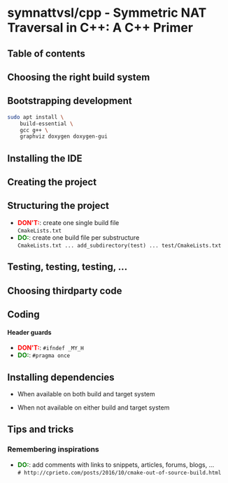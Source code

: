 <style>
.dont {
  visibility: hidden;
}
.dont:after {
  visibility: visible;
  content: 'DON\'T:';
  color: red;
  font-weight: bold;
}
.do {
  visibility: hidden;
}
.do:after {
  visibility: visible;
  content: 'DO:';
  color: green;
  font-weight: bold;
}
</style>

# symnattvsl/cpp - Symmetric NAT Traversal in C++: A C++ Primer

## Table of contents

## Choosing the right build system

## Bootstrapping development

```bash
sudo apt install \
    build-essential \
    gcc g++ \
    graphviz doxygen doxygen-gui
```

## Installing the IDE

## Creating the project

## Structuring the project

- <span class="dont"></span>: create one single build file</br>
  `CmakeLists.txt`
- <span class="do"></span>: create one build file per substructure</br>
  `CmakeLists.txt ... add_subdirectory(test) ... test/CmakeLists.txt`

## Testing, testing, testing, ...

## Choosing thirdparty code

## Coding

#### Header guards

- <span class="dont"></span>: `#ifndef _MY_H`
- <span class="do"></span>: `#pragma once`

## Installing dependencies

- When available on both build and target system

- When not available on either build and target system

## Tips and tricks

### Remembering inspirations
- <span class="do"></span>: add comments with links to snippets, articles, forums, blogs, ...</br>
  `# http://cprieto.com/posts/2016/10/cmake-out-of-source-build.html`
